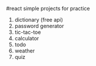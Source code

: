 #react simple projects for practice

1. dictionary (free api)
2. password generator
3. tic-tac-toe
4. calculator
5. todo
6. weather
7. quiz